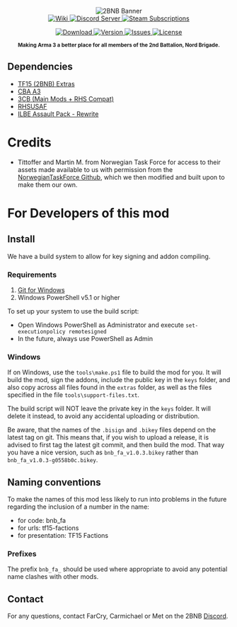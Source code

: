 <p align="center">
	<img src="https://media.githubusercontent.com/media/2bnb/2bnb-factions/master/2BNB_Factions_Github.png" alt="2BNB Banner" />
	<br />
	<a href="https://github.com/2bnb/2bnb-extras/wiki">
		<img src="https://img.shields.io/badge/2BNB%20Mods-Wiki-orange.svg?style=for-the-badge&logo=github" alt="Wiki" />
	</a>
	<a href="https://discord.gg/rUUsCShkzJ">
		<img src="https://img.shields.io/discord/532683310409842728.svg?label=Discord&logo=Discord&colorB=7289da&style=for-the-badge" alt="Discord Server">
	</a>
	<a href="https://steamcommunity.com/sharedfiles/filedetails/?id=2265703421">
		<img src="https://img.shields.io/endpoint.svg?url=https%3A%2F%2Fshieldsio-steam-workshop.jross.me%2F2265703421%2Fsubscriptions-text&style=for-the-badge" alt="Steam Subscriptions">
	</a>
</p>
<p align="center">
	<a href="https://steamcommunity.com/sharedfiles/filedetails/?id=2265703421">
		<img src="https://img.shields.io/steam/size/2265703421?label=Download&logo=steam" alt="Download" />
	</a>
	<a href="https://github.com/2bnb/2bnb-factions/releases">
		<img src="https://img.shields.io/github/release/2bnb/2bnb-factions.svg?label=Version" alt="Version" />
	</a>
	<a href="https://github.com/2bnb/2bnb-factions/issues">
		<img src="http://img.shields.io/github/issues-raw/2bnb/2bnb-factions.svg?label=Issues&style=flat" alt="Issues" />
	</a>
	<a href="https://github.com/2bnb/2bnb-factions/blob/master/LICENCE">
		<img src="https://img.shields.io/github/license/2bnb/2bnb-factions.svg?style=flat&label=Licence" alt="License">
	</a>
</p>
<p align="center"><sup><strong>Making Arma 3 a better place for all members of the 2nd Battalion, Nord Brigade.</strong></sup></p>

## Dependencies
- [TF15 (2BNB) Extras](https://steamcommunity.com/sharedfiles/filedetails/?id=1747089493)
- [CBA A3](https://steamcommunity.com/sharedfiles/filedetails/?id=450814997)
- [3CB (Main Mods + RHS Compat)](https://steamcommunity.com/sharedfiles/filedetails/?id=909680404)
- [RHSUSAF](https://steamcommunity.com/sharedfiles/filedetails/?id=843577117)
- [ILBE Assault Pack - Rewrite](https://steamcommunity.com/sharedfiles/filedetails/?id=1875281645)

# Credits
- Tittoffer and Martin M. from Norwegian Task Force for access to their assets made available to us with permission from the [NorwegianTaskForce Github](https://github.com/Tittoffer/NorwegianTaskForce/), which we then modified and built upon to make them our own.


# For Developers of this mod
## Install
We have a build system to allow for key signing and addon compiling.

### Requirements
1. [Git for Windows](https://git-scm.com/download/win)
1. Windows PowerShell v5.1 or higher

To set up your system to use the build script:
- Open Windows PowerShell as Administrator and execute `set-executionpolicy remotesigned`
- In the future, always use PowerShell as Admin

### Windows
If on Windows, use the `tools\make.ps1` file to build the mod for you. It will build the mod, sign the addons, include the public key in the `keys` folder, and also copy across all files found in the `extras` folder, as well as the files specified in the file `tools\support-files.txt`.

The build script will NOT leave the private key in the `keys` folder. It will delete it instead, to avoid any accidental uploading or distribution.

Be aware, that the names of the `.bisign` and `.bikey` files depend on the latest tag on git. This means that, if you wish to upload a release, it is advised to first tag the latest git commit, and then build the mod. That way you have a nice version, such as `bnb_fa_v1.0.3.bikey` rather than `bnb_fa_v1.0.3-g0558b0c.bikey`.

## Naming conventions
To make the names of this mod less likely to run into problems in the future regarding the inclusion of a number in the name:
- for code: bnb_fa
- for urls: tf15-factions
- for presentation: TF15 Factions

### Prefixes
The prefix `bnb_fa_` should be used where appropriate to avoid any potential name clashes with other mods.

## Contact
For any questions, contact FarCry, Carmichael or Met on the 2BNB [Discord](https://discord.gg/FA7EJkq2zU).
